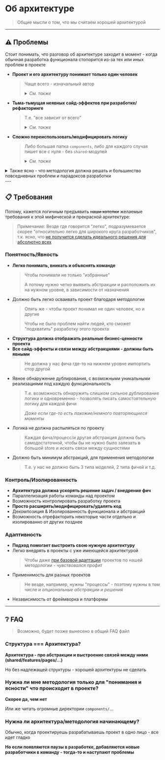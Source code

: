 # Об архитектуре

> Общие мысли о том, что мы считаем хорошей архитектурой
---

## ⚠️ Проблемы
Стоит понимать, что разговор об архитектуре заходит в момент - когда обычная разработка функционала стопорится из-за тех или иных проблем в проекте

- **Проект и его архитектуру понимает только один человек**
  > Чаще всего - изначальный автор
  >
  > <details>
  > <summary><i>См. также</i></summary>
  >
  > - *"Сложно добавить человека в разработку"*
  > - *"На каждую проблему - у каждого свое мнение как обходить" (позавидуем ангуляру)*
  > - *"Не понимаю что происходит в этом большом куске монолита"*
  > - *и т.д.*
  > </details>

- **Тьма-тьмущая неявных сайд-эффектов при разработке/рефакторинге**
  > Т.е. "все зависит от всего"
  >
  > <details>
  > <summary><i>См. также</i></summary>
  >
  > - *"Фича импортит фичу"*
  > - *"Я обновил(а) стор одной страницы, а отвалился функционал на другой"*
  > - *"Логика размазана по всему приложению, и невозможно отследить - где начало, где конец"*
  > - *и т.д.*
  > </details>

- **Сложно переиспользовать/модифицировать логику**
  > Либо большая папка `components`, либо для каждого случая пишет все с нуля - без `shared`-модулей
  >
  > <details>
  > <summary><i>См. также</i></summary>
  >
  > - *"У меня в проекте есть n-реализаций одной и той же бизнес-логики, за что приходится ежедневно расплачиваться"*
  > - *"В проекте есть 6 разных компонентов кнопки/попапа/..."*
  > - *"Свалка хелперов"*
  > - *и т.д.*
  > </details>

<details>
<summary>Также ясно - что методология должна решать и большинство повседневных проблем и парадоксов разработки</summary>

- 🧔 *"Обычно чем меньше команда, тем лучше работает"*
- 👧 *"Идея [изолированных фич] хорошая, но работает полностью - редко"*
- 🧑 *"Не всякий бизнес готов вкладываться в качество и архитектуру, кому-то просто нужны фичи. Т.е. сделал - и забыл"*
- 👴 *"Разработчики сами редко понимают важность архитектуры"*
- 👩 *"Если нельзя хорошо написать, хочется хотя бы легко удалить/отрефакторить полностью какую-то часть"*
- 👱‍♂️ *"У меня все зависит от всего - но я не знаю как сделать лучше"*
</details>
---


## 📋 Требования
Потому, кажется логичным предъявить ~~наши хотелки~~ желаемые требования к этой мифической и прекрасной архитектуре:

> Примечание: Везде где говорится "легко", подразумевается скорее "относительно легко для широкого круга разработчиков", т.к. ясно, что [не получится сделать идеального решения для абсолютно всех](./readme.md)

<!-- TODO Добавить кодовые слова для каждого пункта - в будущем для линтера -->
<!-- TODO Сделать более компактный вид для требований <details>...</details> -->
<!-- TODO
**Goals**: `Discoverability`, `Work parallesisation`, `Control shared abstractions`, `Refactoring`, `AB Tests`, `Integration tests`
- **Principles**: `Decentralization`, `Explicit sharing`, `Co-location`, `Isolation`, `Disposability`
-->

### Понятность/Явность
- **Легко понимать, вникать и объяснять команде**
  > Чтобы понимали не только "избранные"
  >
  > А потому нужно четко выявить абстракции и расположить их на нужном уровне, в зависимости от назначения
- Должно быть легко осваивать проект благодаря методологии
  > Опять же - чтобы проект понимал не один человек, но и другие
  >
  > Чтобы не было проблем найти людей, кто сможет "подхватить" разработку этого проекта
- **Структура должна отображать реальные бизнес-ценности проекта**
- **Все сайд-эффекты и связи между абстракциями - должны быть явными**
   > Не должна у нас фича где-то на нижнем уровне импортить стор другой
- Явное обнаружение дублирования, с возможными уникальными реализациями под каждую функциональность
   > Т.е. возможность обнаружить слишком сильное дублирование логики и одновременно - позволять писать самостоятельную логику для каждой фичи
   >
   > *Даже если где-то есть похожие/немного повторяющиеся моменты*
- Логика не должна распыляться по проекту
   > Каждая фича/процесс/и другая абстракция должна быть самодостаточной, чтобы бы не нужно было залезать в большой store и искать связи между сущностями
- Должно быть минимум абстракций, для применения методологии
   > Т.е. у нас не должно быть 3 типа моделей, 2 типа фичей и т.д.

### Контроль/Изолированность
- **Архитектура должна ускорять решение задач / внедрение фич**
- Параллелизация работы команды над проектом
- Возможность контролировать разработку проекта
- **Просто расширять/модифицировать/удалять код**
- Декомпозиция & Изолированность функционала и абстракций
- Возможность отрефакторить некоторые части отдельно и изолированно от других позднее

### Адаптивность
- **Подход помогает выстроить свою нужную архитектуру**
- Легко внедрять в проекты с уже имеющейся архитектурой
  > Чтобы даже [при базовой адаптации](https://github.com/feature-sliced/wiki/discussions/22) проектов по нашей методологии - *чувствовался профит*
- Применимость для разных проектов
  > Не везде, например, нужны "процессы" - поэтому нужны в том числе и *опциональные абстракции и решения*
- Независимость от фреймворка и платформы


---


## ❔ FAQ

> Возможно, будет позже вынесено в общий FAQ файл

### Структура === Архитектура?
**Архитектура - про абстракции и выстроение связей между ними (shared/features/pages/...)**

Но без надлежащей структуры - хорошей архитектуры не сделать

### Нужна ли мне методология только для "понимания и ясности" что происходит в проекте?
**Скорее да, чем нет**

Или же читать огромные директории `components/`...

### Нужна ли архитектура/методология начинающему?
Обычно, когда проектируешь разрабатываешь проект в одно лицо - все идет гладко

**Но если появляются паузы в разработке, добавляются новые разработчики в команду - тогда-то и наступают проблемы**
